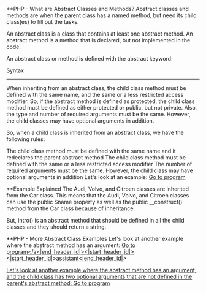 **PHP - What are Abstract Classes and Methods?
Abstract classes and methods are when the parent class has a named method, but need its child class(es) to fill out the tasks.

An abstract class is a class that contains at least one abstract method. An abstract method is a method that is declared, but not implemented in the code.

An abstract class or method is defined with the abstract keyword:

Syntax

<?php
abstract class ParentClass {
  abstract public function someMethod1();
  abstract public function someMethod2($name, $color);
  abstract public function someMethod3() : string;
}
?>
-----------------------------------------------

When inheriting from an abstract class, the child class method must be defined with the same name, and the same or a less restricted access modifier. So, if the abstract method is defined as protected, the child class method must be defined as either protected or public, but not private. Also, the type and number of required arguments must be the same. However, the child classes may have optional arguments in addition.

So, when a child class is inherited from an abstract class, we have the following rules:

The child class method must be defined with the same name and it redeclares the parent abstract method
The child class method must be defined with the same or a less restricted access modifier
The number of required arguments must be the same. However, the child class may have optional arguments in addition
Let's look at an example:
<a href="">Go to program</a>

**Example Explained
The Audi, Volvo, and Citroen classes are inherited from the Car class. This means that the Audi, Volvo, and Citroen classes can use the public $name property as well as the public __construct() method from the Car class because of inheritance.

But, intro() is an abstract method that should be defined in all the child classes and they should return a string.

**PHP - More Abstract Class Examples
Let's look at another example where the abstract method has an argument:
<a href="">Go to program</a<|end_header_id|><|start_header_id|><|start_header_id|>assistant<|end_header_id|>


Let's look at another example where the abstract method has an argument, and the child class has two optional arguments that are not defined in the parent's abstract method:
<a href="">Go to program</a>

